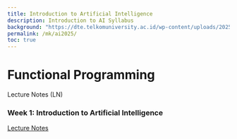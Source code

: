 ```yaml
---
title: Introduction to Artificial Intelligence
description: Introduction to AI Syllabus
background: "https://dte.telkomuniversity.ac.id/wp-content/uploads/2025/03/ai.jpg"
permalink: /mk/ai2025/
toc: true
---
```

# Functional Programming

Lecture Notes (LN)

### Week 1: Introduction to Artificial Intelligence
[Lecture Notes](https://gusti-alfarisy.github.io/blog/2025/intro-ai/)